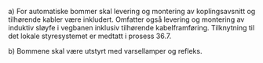 a) For automatiske bommer skal levering og montering av koplingsavsnitt og tilhørende kabler være inkludert. Omfatter også levering og montering av induktiv sløyfe i vegbanen inklusiv tilhørende kabelframføring. Tilknytning til det lokale styresystemet er medtatt i prosess 36.7.

b) Bommene skal være utstyrt med varsellamper og refleks.

